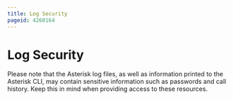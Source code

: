 ```yaml
---
title: Log Security
pageid: 4260164
---
```


Log Security
============


Please note that the Asterisk log files, as well as information printed to the Asterisk CLI, may contain sensitive information such as passwords and call history. Keep this in mind when providing access to these resources.

